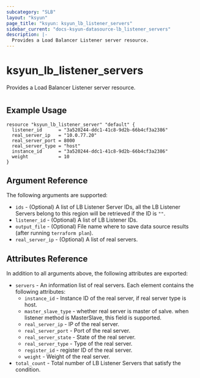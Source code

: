 ```yaml
---
subcategory: "SLB"
layout: "ksyun"
page_title: "ksyun: ksyun_lb_listener_servers"
sidebar_current: "docs-ksyun-datasource-lb_listener_servers"
description: |-
  Provides a Load Balancer Listener server resource.
---
```


# ksyun_lb_listener_servers

Provides a Load Balancer Listener server resource.

#

## Example Usage

```hcl
resource "ksyun_lb_listener_server" "default" {
  listener_id      = "3a520244-ddc1-41c8-9d2b-66b4cf3a2386"
  real_server_ip   = "10.0.77.20"
  real_server_port = 8000
  real_server_type = "host"
  instance_id      = "3a520244-ddc1-41c8-9d2b-66b4cf3a2386"
  weight           = 10
}
```

## Argument Reference

The following arguments are supported:

* `ids` - (Optional) A list of LB Listener Server IDs, all the LB Listener Servers belong to this region will be retrieved if the ID is `""`.
* `listener_id` - (Optional) A list of LB Listener IDs.
* `output_file` - (Optional) File name where to save data source results (after running `terraform plan`).
* `real_server_ip` - (Optional) A list of real servers.

## Attributes Reference

In addition to all arguments above, the following attributes are exported:

* `servers` - An information list of real servers. Each element contains the following attributes:
  * `instance_id` - Instance ID of the real server, if real server type is host.
  * `master_slave_type` - whether real server is master of salve. when listener method is MasterSlave, this field is supported.
  * `real_server_ip` - IP of the real server.
  * `real_server_port` - Port of the real server.
  * `real_server_state` - State of the real server.
  * `real_server_type` - Type of the real server.
  * `register_id` - register ID of the real server.
  * `weight` - Weight of the real server.
* `total_count` - Total number of LB Listener Servers that satisfy the condition.


